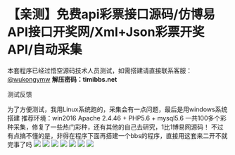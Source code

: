 # 【亲测】免费api彩票接口源码/仿博易API接口开奖网/Xml+Json彩票开奖API/自动采集

本套程序已经过悟空源码技术人员测试，如需搭建请直接联系客服：[@wukongymw](http://t.me/wukongymw)
**解压密码：timibbs.net**

测试反馈

为了方便测试，我用Linux系统跑的，采集会有一点问题，最后是用windows系统搭建
推荐环境：win2016 Apache 2.4.46 + PHP5.6 + mysql5.6
一共100多个彩种采集，修复了一些热门彩种，还有其他的自己去研究，1比1博易网源码！
不过有点搞不懂的是，非得在程序下面再搭建一个bbs的程序，直接用这套来二开不就完事了吗
[![](https://wukongymw.com/wp-content/uploads/2023/09/1694797813-e5ea9f4304810bc.png)](https://wukongymw.com/wp-content/uploads/2023/09/1694797813-e5ea9f4304810bc.png)
[![](https://wukongymw.com/wp-content/uploads/2023/09/1694797812-4bbb58c558420fe.png)](https://wukongymw.com/wp-content/uploads/2023/09/1694797812-4bbb58c558420fe.png)
[![](https://wukongymw.com/wp-content/uploads/2023/09/1694797811-b776e866dadc764.png)](https://wukongymw.com/wp-content/uploads/2023/09/1694797811-b776e866dadc764.png)
[![](https://wukongymw.com/wp-content/uploads/2023/09/1694797811-8e624b5313b15a2.png)](https://wukongymw.com/wp-content/uploads/2023/09/1694797811-8e624b5313b15a2.png)
[![](https://wukongymw.com/wp-content/uploads/2023/09/1694797810-2a42bbab60f50b2.png)](https://wukongymw.com/wp-content/uploads/2023/09/1694797810-2a42bbab60f50b2.png)
[![](https://wukongymw.com/wp-content/uploads/2023/09/1694797810-c0f006cfc28ddff.png)](https://wukongymw.com/wp-content/uploads/2023/09/1694797810-c0f006cfc28ddff.png)
[![](https://wukongymw.com/wp-content/uploads/2023/09/1694797809-b873f41b4cd77e4.png)](https://wukongymw.com/wp-content/uploads/2023/09/1694797809-b873f41b4cd77e4.png)